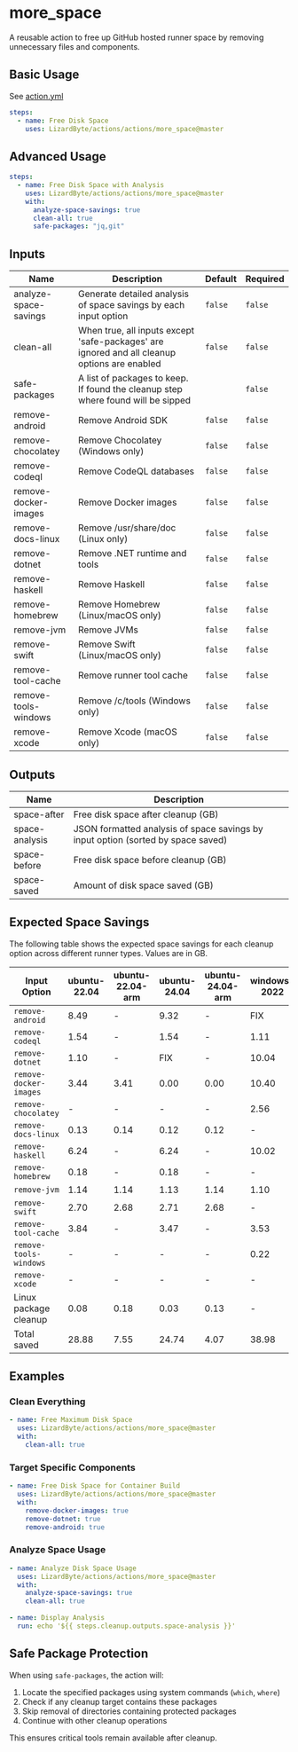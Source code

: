# more_space

A reusable action to free up GitHub hosted runner space by removing unnecessary files and components.

## Basic Usage

See [action.yml](action.yml)

```yaml
steps:
  - name: Free Disk Space
    uses: LizardByte/actions/actions/more_space@master
```

## Advanced Usage

```yaml
steps:
  - name: Free Disk Space with Analysis
    uses: LizardByte/actions/actions/more_space@master
    with:
      analyze-space-savings: true
      clean-all: true
      safe-packages: "jq,git"
```

## Inputs

| Name                  | Description                                                                                  | Default | Required |
|-----------------------|----------------------------------------------------------------------------------------------|---------|----------|
| analyze-space-savings | Generate detailed analysis of space savings by each input option                             | `false` | `false`  |
| clean-all             | When true, all inputs except 'safe-packages' are ignored and all cleanup options are enabled | `false` | `false`  |
| safe-packages         | A list of packages to keep. If found the cleanup step where found will be sipped             |         | `false`  |
| remove-android        | Remove Android SDK                                                                           | `false` | `false`  |
| remove-chocolatey     | Remove Chocolatey (Windows only)                                                             | `false` | `false`  |
| remove-codeql         | Remove CodeQL databases                                                                      | `false` | `false`  |
| remove-docker-images  | Remove Docker images                                                                         | `false` | `false`  |
| remove-docs-linux     | Remove /usr/share/doc (Linux only)                                                           | `false` | `false`  |
| remove-dotnet         | Remove .NET runtime and tools                                                                | `false` | `false`  |
| remove-haskell        | Remove Haskell                                                                               | `false` | `false`  |
| remove-homebrew       | Remove Homebrew (Linux/macOS only)                                                           | `false` | `false`  |
| remove-jvm            | Remove JVMs                                                                                  | `false` | `false`  |
| remove-swift          | Remove Swift  (Linux/macOS only)                                                             | `false` | `false`  |
| remove-tool-cache     | Remove runner tool cache                                                                     | `false` | `false`  |
| remove-tools-windows  | Remove /c/tools (Windows only)                                                               | `false` | `false`  |
| remove-xcode          | Remove Xcode (macOS only)                                                                    | `false` | `false`  |

## Outputs

| Name           | Description                                                                      |
|----------------|----------------------------------------------------------------------------------|
| space-after    | Free disk space after cleanup (GB)                                               |
| space-analysis | JSON formatted analysis of space savings by input option (sorted by space saved) |
| space-before   | Free disk space before cleanup (GB)                                              |
| space-saved    | Amount of disk space saved (GB)                                                  |

## Expected Space Savings

The following table shows the expected space savings for each cleanup option across different runner types. Values are in GB.

| Input Option           | ubuntu-22.04 | ubuntu-22.04-arm | ubuntu-24.04 | ubuntu-24.04-arm | windows-2022 | windows-2025 | windows-11-arm | macos-13 | macos-14 | macos-15 |
|------------------------|--------------|------------------|--------------|------------------|--------------|--------------|----------------|----------|----------|----------|
| `remove-android`       | 8.49         | -                | 9.32         | -                | FIX          | FIX          | FIX            | 13.15    | 13.06    | 12.20    |
| `remove-codeql`        | 1.54         | -                | 1.54         | -                | 1.11         | 1.11         | 1.08           | 3.46     | 3.45     | 3.43     |
| `remove-dotnet`        | 1.10         | -                | FIX          | -                | 10.04        | 4.18         | 12.88          | 3.82     | 4.02     | 4.01     |
| `remove-docker-images` | 3.44         | 3.41             | 0.00         | 0.00             | 10.40        | 0.00         | -              | -        | -        | -        |
| `remove-chocolatey`    | -            | -                | -            | -                | 2.56         | 2.52         | 2.38           | -        | -        | -        |
| `remove-docs-linux`    | 0.13         | 0.14             | 0.12         | 0.12             | -            | -            | -              | -        | -        | -        |
| `remove-haskell`       | 6.24         | -                | 6.24         | -                | 10.02        | 3.65         | -              | TODO     | TODO     | TODO     |
| `remove-homebrew`      | 0.18         | -                | 0.18         | -                | -            | -            | -              | 1.65     | 7.36     | 7.84     |
| `remove-jvm`           | 1.14         | 1.14             | 1.13         | 1.14             | 1.10         | 1.10         | 0.58           | 1.08     | 0.91     | 0.92     |
| `remove-swift`         | 2.70         | 2.68             | 2.71         | 2.68             | -            | -            | -              | 0.44     | 0.44     | 0.49     |
| `remove-tool-cache`    | 3.84         | -                | 3.47         | -                | 3.53         | 2.42         | 1.68           | 2.62     | 1.45     | 1.43     |
| `remove-tools-windows` | -            | -                | -            | -                | 0.22         | 0.22         | 0.21           | -        | -        | -        |
| `remove-xcode`         | -            | -                | -            | -                | -            | -            | -              | 49.88    | 35.14    | 28.99    |
| Linux package cleanup  | 0.08         | 0.18             | 0.03         | 0.13             | -            | -            | -              | -        | -        | -        |
| Total saved            | 28.88        | 7.55             | 24.74        | 4.07             | 38.98        | 15.20        | 18.81          | 76.10    | 65.83    | 59.31    |

## Examples

### Clean Everything

```yaml
- name: Free Maximum Disk Space
  uses: LizardByte/actions/actions/more_space@master
  with:
    clean-all: true
```

### Target Specific Components

```yaml
- name: Free Disk Space for Container Build
  uses: LizardByte/actions/actions/more_space@master
  with:
    remove-docker-images: true
    remove-dotnet: true
    remove-android: true
```

### Analyze Space Usage

```yaml
- name: Analyze Disk Space Usage
  uses: LizardByte/actions/actions/more_space@master
  with:
    analyze-space-savings: true
    clean-all: true
  
- name: Display Analysis
  run: echo '${{ steps.cleanup.outputs.space-analysis }}'
```

## Safe Package Protection

When using `safe-packages`, the action will:

1. Locate the specified packages using system commands (`which`, `where`)
2. Check if any cleanup target contains these packages
3. Skip removal of directories containing protected packages
4. Continue with other cleanup operations

This ensures critical tools remain available after cleanup.

